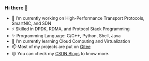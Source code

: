 ### Hi there 👋

<!--
**markchen7788/markchen7788** is a ✨ _special_ ✨ repository because its `README.md` (this file) appears on your GitHub profile.

Here are some ideas to get you started:

- 🔭 I’m currently working on ...
- 🌱 I’m currently learning ...
- 👯 I’m looking to collaborate on ...
- 🤔 I’m looking for help with ...
- 💬 Ask me about ...
- 📫 How to reach me: ...
- 😄 Pronouns: ...
- ⚡ Fun fact: ...
-->

- 🔭 I’m currently working on High-Performance Transport Protocols, SmartNIC, and SDN
- ⚡ Skilled in DPDK, RDMA, and Protocol Stack Programming
- ✨ Programming Language: C/C++, Python, Shell, Java
- 🌱 I’m currently learning Cloud Computing and Virtualization
- 📫 Most of my projects are put on [Gitee](https://gitee.com/markchen7788/)
- 😄 You can check my [CSDN Blogs](https://blog.csdn.net/Markchen7788) to know more. 
